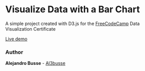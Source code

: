 # Visualize Data with a Bar Chart

A simple project created with D3.js for the [FreeCodeCamp](https://www.freecodecamp.org/) Data Visualization Certificate

[Live demo](https://al3busse.github.io/d3js-Bar-Chart/)

### Author

**Alejandro Busse** - [Al3busse](https://github.com/Al3busse)
